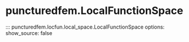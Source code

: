 # puncturedfem.LocalFunctionSpace
::: puncturedfem.locfun.local_space.LocalFunctionSpace
    options:
        show_source: false